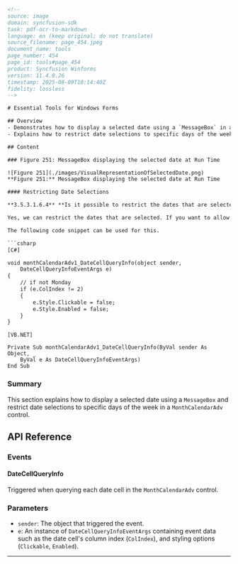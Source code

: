 ```html
<!--
source: image
domain: syncfusion-sdk
task: pdf-ocr-to-markdown
language: en (keep original; do not translate)
source_filename: page_454.jpeg
document_name: tools
page_number: 454
page_id: tools#page_454
product: Syncfusion Winforms
version: 11.4.0.26
timestamp: 2025-08-09T10:14:40Z
fidelity: lossless
-->

# Essential Tools for Windows Forms

## Overview
- Demonstrates how to display a selected date using a `MessageBox` in a `MonthCalendarAdv` control.
- Explains how to restrict date selections to specific days of the week using the `DateCellQueryInfo` event handler.

## Content

### Figure 251: MessageBox displaying the selected date at Run Time

![Figure 251](./images/VisualRepresentationOfSelectedDate.png)
**Figure 251:** MessageBox displaying the selected date at Run Time

#### Restricting Date Selections

**3.5.3.1.6.4** **Is it possible to restrict the dates that are selected?**

Yes, we can restrict the dates that are selected. If you want to allow the user to select only Mondays on the calendar, you can set the `Clickable` property to `false` for other days except Monday using the `DateCellQueryInfo` event handler.

The following code snippet can be used for this.

```csharp
[C#]

void monthCalendarAdv1_DateCellQueryInfo(object sender,
    DateCellQueryInfoEventArgs e)
{
    // if not Monday
    if (e.ColIndex != 2)
    {
        e.Style.Clickable = false;
        e.Style.Enabled = false;
    }
}
```

```vb.net
[VB.NET]

Private Sub monthCalendarAdv1_DateCellQueryInfo(ByVal sender As Object, _
    ByVal e As DateCellQueryInfoEventArgs)
End Sub
```

### Summary

This section explains how to display a selected date using a `MessageBox` and restrict date selections to specific days of the week in a `MonthCalendarAdv` control.

## API Reference

### Events

#### DateCellQueryInfo

Triggered when querying each date cell in the `MonthCalendarAdv` control.

### Parameters

- `sender`: The object that triggered the event.
- `e`: An instance of `DateCellQueryInfoEventArgs` containing event data such as the date cell's column index (`ColIndex`), and styling options (`Clickable`, `Enabled`).

---

<!-- tags: [Syncfusion Winforms, MonthCalendarAdv, DateCellQueryInfo] keywords: [MonthCalendarAdv, DateCellQueryInfo, restrict dates, selectable dates, C#, VB.NET] -->
```